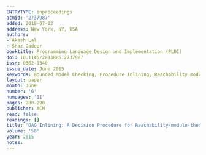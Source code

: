 ```yaml
---
ENTRYTYPE: inproceedings
acmid: '2737987'
added: 2019-07-02
address: New York, NY, USA
authors:
- Akash Lal
- Shaz Qadeer
booktitle: Programming Language Design and Implementation (PLDI)
doi: 10.1145/2813885.2737987
issn: 0362-1340
issue_date: June 2015
keywords: Bounded Model Checking, Procedure Inlining, Reachability modulo theories, Satisfiability modulo theories, Verification Condition generation
layout: paper
month: June
number: '6'
numpages: '11'
pages: 280-290
publisher: ACM
read: false
readings: []
title: 'DAG Inlining: A Decision Procedure for Reachability-modulo-theories in Hierarchical Programs'
volume: '50'
year: 2015
notes:
---
```


